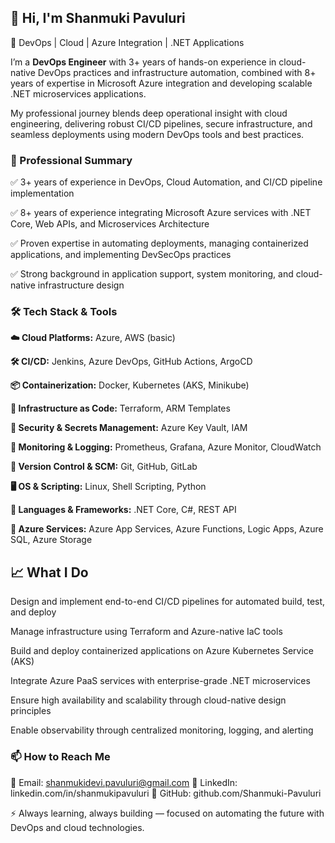 
<h2>👋 Hi, I'm Shanmuki Pavuluri </h2>

🚀 DevOps | Cloud | Azure Integration | .NET Applications

I’m a **DevOps Engineer** with 3+ years of hands-on experience in cloud-native DevOps practices and infrastructure automation, combined with 8+ years of expertise in Microsoft Azure integration and developing scalable .NET microservices applications.

My professional journey blends deep operational insight with cloud engineering, delivering robust CI/CD pipelines, secure infrastructure, and seamless deployments using modern DevOps tools and best practices.

<h3>💼 Professional Summary</h3>

✅ 3+ years of experience in DevOps, Cloud Automation, and CI/CD pipeline implementation

✅ 8+ years of experience integrating Microsoft Azure services with .NET Core, Web APIs, and Microservices Architecture

✅ Proven expertise in automating deployments, managing containerized applications, and implementing DevSecOps practices

✅ Strong background in application support, system monitoring, and cloud-native infrastructure design

<h3> 🛠️ Tech Stack & Tools </h3>

**☁️ Cloud Platforms:** Azure, AWS (basic)

**🛠️ CI/CD:** Jenkins, Azure DevOps, GitHub Actions, ArgoCD

**📦 Containerization:** Docker, Kubernetes (AKS, Minikube)

**🧱 Infrastructure as Code:** Terraform, ARM Templates

**🔐 Security & Secrets Management:** Azure Key Vault, IAM

**🧪 Monitoring & Logging:** Prometheus, Grafana, Azure Monitor, CloudWatch

**🔁 Version Control & SCM:** Git, GitHub, GitLab

**🖥️ OS & Scripting:** Linux, Shell Scripting, Python

**🔧 Languages & Frameworks:** .NET Core, C#, REST API

**🔗 Azure Services:** Azure App Services, Azure Functions, Logic Apps, Azure SQL, Azure Storage

<h2> 📈 What I Do </h2> 

Design and implement end-to-end CI/CD pipelines for automated build, test, and deploy

Manage infrastructure using Terraform and Azure-native IaC tools

Build and deploy containerized applications on Azure Kubernetes Service (AKS)

Integrate Azure PaaS services with enterprise-grade .NET microservices

Ensure high availability and scalability through cloud-native design principles

Enable observability through centralized monitoring, logging, and alerting

<h3> 📫 How to Reach Me </h3>

📧 Email: shanmukidevi.pavuluri@gmail.com 🔗 LinkedIn: linkedin.com/in/shanmukipavuluri 📂 GitHub: github.com/Shanmuki-Pavuluri

⚡ Always learning, always building — focused on automating the future with DevOps and cloud technologies.
